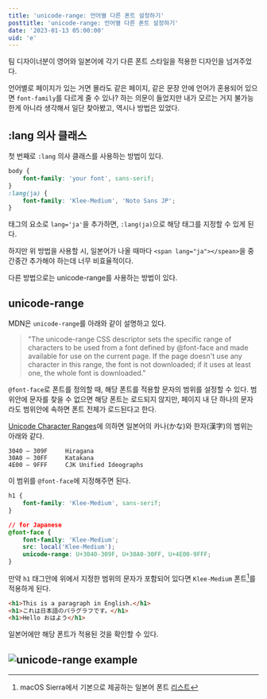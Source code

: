 ```yaml
---
title: 'unicode-range: 언어별 다른 폰트 설정하기'
posttitle: 'unicode-range: 언어별 다른 폰트 설정하기'
date: '2023-01-13 05:00:00'
uid: 'e'
---
```


팀 디자이너분이 영어와 일본어에 각기 다른 폰트 스타일을 적용한 디자인을 넘겨주었다.

언어별로 페이지가 있는 거면 몰라도 같은 페이지, 같은 문장 안에 언어가 혼용되어 있으면 `font-family`를 다르게 줄 수 있나? 하는 의문이 들었지만 내가 모르는 거지 불가능 한게 아니라 생각해서 일단 찾아봤고, 역시나 방법은 있었다.

## :lang 의사 클래스

첫 번째로 `:lang` 의사 클래스를 사용하는 방법이 있다.

```css
body {
    font-family: 'your font', sans-serif;
}
:lang(ja) {
    font-family: 'Klee-Medium', 'Noto Sans JP';
}
```

태그의 요소로 `lang='ja'`을 추가하면, `:lang(ja)`으로 해당 태그를 지정할 수 있게 된다.

하지만 위 방법을 사용할 시, 일본어가 나올 때마다 `<span lang="ja"></spean>`을 중간중간 추가해야 하는데 너무 비효율적이다.

다른 방법으로는 unicode-range를 사용하는 방법이 있다.

## unicode-range

MDN은 `unicode-range`를 아래와 같이 설명하고 있다.

> "The unicode-range CSS descriptor sets the specific range of characters to be used from a font defined by @font-face and made available for use on the current page. If the page doesn't use any character in this range, the font is not downloaded; if it uses at least one, the whole font is downloaded."

`@font-face`로 폰트를 정의할 때, 해당 폰트를 적용할 문자의 범위를 설정할 수 있다. 범위안에 문자를 찾을 수 없으면 해당 폰트는 로드되지 않지만, 페이지 내 단 하나의 문자라도 범위안에 속하면 폰트 전체가 로드된다고 한다.

[Unicode Character Ranges](https://jrgraphix.net/r/Unicode/)에 의하면 일본어의 카나(かな)와 한자(漢字)의 범위는 아래와 같다.

```text
3040 — 309F  	Hiragana
30A0 — 30FF  	Katakana
4E00 — 9FFF  	CJK Unified Ideographs
```

이 범위를 `@font-face`에 지정해주면 된다.

```css
h1 {
    font-family: 'Klee-Medium', sans-serif;
}

// for Japanese
@font-face {
    font-family: 'Klee-Medium';
    src: local('Klee-Medium');
    unicode-range: U+3040-309F, U+30A0-30FF, U+4E00-9FFF;
}
```

만약 `h1` 태그안에 위에서 지정한 범위의 문자가 포함되어 있다면 `Klee-Medium` 폰트[^a]를 적용하게 된다.

```html
<h1>This is a paragraph in English.</h1>
<h1>これは日本語のパラグラフです。</h1>
<h1>Hello おはよう</h1>
```

일본어에만 해당 폰트가 적용된 것을 확인할 수 있다.

## ![unicode-range example](/images/e/unicode-range.webp)

[^a]: macOS Sierra에서 기본으로 제공하는 일본어 폰트 [리스트](https://wakufactory.jp/densho/font/osx_sierra.html)
